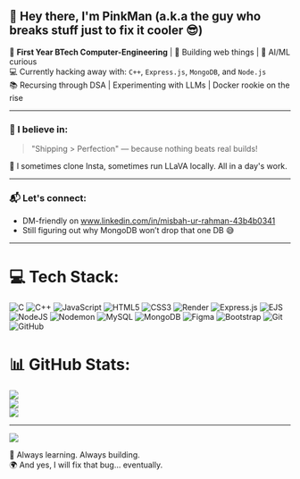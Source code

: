 ## 👋 Hey there, I'm PinkMan (a.k.a the guy who breaks stuff just to fix it cooler 😎)

🔧 **First Year BTech Computer-Engineering** | 🚀 Building web things | 🤖 AI/ML curious  
💻 Currently hacking away with: `C++`, `Express.js`, `MongoDB`, and `Node.js`  
📚 Recursing through DSA | Experimenting with LLMs | Docker rookie on the rise  

---

### 🎯 I believe in:
> "Shipping > Perfection" — because nothing beats real builds!

📸 I sometimes clone Insta, sometimes run LLaVA locally. All in a day's work.

---

### 📬 Let's connect:
- DM-friendly on www.linkedin.com/in/misbah-ur-rahman-43b4b0341 
- Still figuring out why MongoDB won’t drop that one DB 😅

---

# 💻 Tech Stack:
![C](https://img.shields.io/badge/c-%2300599C.svg?style=for-the-badge&logo=c&logoColor=white) ![C++](https://img.shields.io/badge/c++-%2300599C.svg?style=for-the-badge&logo=c%2B%2B&logoColor=white) ![JavaScript](https://img.shields.io/badge/javascript-%23323330.svg?style=for-the-badge&logo=javascript&logoColor=%23F7DF1E) ![HTML5](https://img.shields.io/badge/html5-%23E34F26.svg?style=for-the-badge&logo=html5&logoColor=white) ![CSS3](https://img.shields.io/badge/css3-%231572B6.svg?style=for-the-badge&logo=css3&logoColor=white) ![Render](https://img.shields.io/badge/Render-%46E3B7.svg?style=for-the-badge&logo=render&logoColor=white) ![Express.js](https://img.shields.io/badge/express.js-%23404d59.svg?style=for-the-badge&logo=express&logoColor=%2361DAFB) ![EJS](https://img.shields.io/badge/ejs-%23B4CA65.svg?style=for-the-badge&logo=ejs&logoColor=black) ![NodeJS](https://img.shields.io/badge/node.js-6DA55F?style=for-the-badge&logo=node.js&logoColor=white) ![Nodemon](https://img.shields.io/badge/NODEMON-%23323330.svg?style=for-the-badge&logo=nodemon&logoColor=%BBDEAD) ![MySQL](https://img.shields.io/badge/mysql-4479A1.svg?style=for-the-badge&logo=mysql&logoColor=white) ![MongoDB](https://img.shields.io/badge/MongoDB-%234ea94b.svg?style=for-the-badge&logo=mongodb&logoColor=white) ![Figma](https://img.shields.io/badge/figma-%23F24E1E.svg?style=for-the-badge&logo=figma&logoColor=white) ![Bootstrap](https://img.shields.io/badge/bootstrap-%238511FA.svg?style=for-the-badge&logo=bootstrap&logoColor=white) ![Git](https://img.shields.io/badge/git-%23F05033.svg?style=for-the-badge&logo=git&logoColor=white) ![GitHub](https://img.shields.io/badge/github-%23121011.svg?style=for-the-badge&logo=github&logoColor=white)

# 📊 GitHub Stats:
![](https://github-readme-stats.vercel.app/api?username=pinkkman&theme=merko&hide_border=false&include_all_commits=false&count_private=false)<br/>
![](https://nirzak-streak-stats.vercel.app/?user=pinkkman&theme=merko&hide_border=false)<br/>
![](https://github-readme-stats.vercel.app/api/top-langs/?username=pinkkman&theme=merko&hide_border=false&include_all_commits=false&count_private=false&layout=compact)

---
[![](https://visitcount.itsvg.in/api?id=pinkkman&icon=0&color=0)](https://visitcount.itsvg.in)

<!-- Proudly created with GPRM ( https://gprm.itsvg.in ) -->

🧠 Always learning. Always building.  
🌍 And yes, I will fix that bug... eventually.

